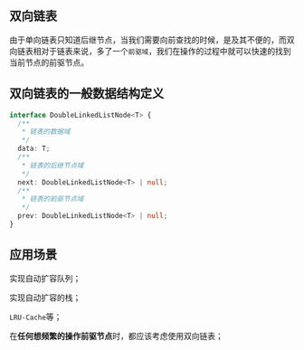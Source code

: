 ## 双向链表

由于单向链表只知道后继节点，当我们需要向前查找的时候，是及其不便的，而双向链表相对于链表来说，多了一个`前驱域`，我们在操作的过程中就可以快速的找到当前节点的前驱节点。

## 双向链表的一般数据结构定义

```TypeScript
interface DoubleLinkedListNode<T> {
  /**
   * 链表的数据域
   */
  data: T;
  /**
   * 链表的后继节点域
   */
  next: DoubleLinkedListNode<T> | null;
  /**
   * 链表的前驱节点域
   */
  prev: DoubleLinkedListNode<T> | null;
}
```

## 应用场景

实现自动扩容队列；

实现自动扩容的栈；

`LRU-Cache`等；

在**任何想频繁的操作前驱节点**时，都应该考虑使用双向链表；
